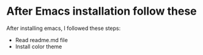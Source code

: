After Emacs installation follow these
=================
After installing emacs, I followed these steps:
* Read readme.md file
* Install color theme
